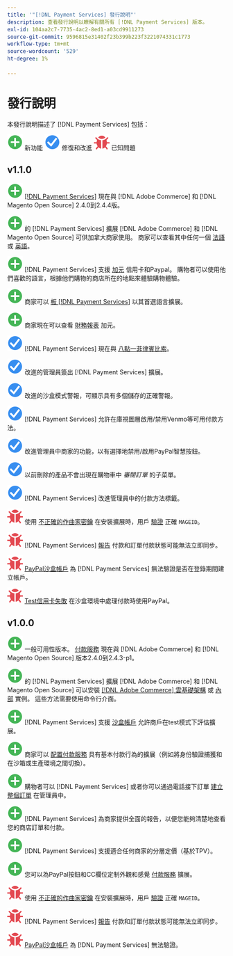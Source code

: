 ```yaml
---
title: '"[!DNL Payment Services] 發行說明"'
description: 查看發行說明以瞭解有關所有 [!DNL Payment Services] 版本。
exl-id: 104aa2c7-7735-4ac2-8ed1-a03cd9911273
source-git-commit: 9596815e31402f23b399b223f3221074331c1773
workflow-type: tm+mt
source-wordcount: '529'
ht-degree: 1%

---
```


# 發行說明

本發行說明描述了 [!DNL Payment Services] 包括：

![新建](../assets/new.svg) 新功能
![已修復問題](../assets/fix.svg) 修復和改進
![已知問題](../assets/bug.svg) 已知問題

## v1.1.0

![新建](../assets/new.svg)<!-- Issue PAY-2127 --> [[!DNL Payment Services]](https://marketplace.magento.com/magento-payment-services.html) 現在與 [!DNL Adobe Commerce] 和 [!DNL Magento Open Source] 2.4.0到2.4.4版。

![新建](../assets/new.svg)<!-- Issue PAY-2682 --> 的 [!DNL Payment Services] 擴展 [!DNL Adobe Commerce] 和 [!DNL Magento Open Source] 可供加拿大商家使用。 商家可以查看其中任何一個 [法語](https://experienceleague.adobe.com/docs/commerce-merchant-services/payment-services/overview.html?lang=fr) 或 [英語](https://experienceleague.adobe.com/docs/commerce-merchant-services/payment-services/overview.html?lang=en)。

![新建](../assets/new.svg)<!-- Issue PAY-2681 --> [!DNL Payment Services] 支援 [加元](overview.md#accepted-credit-cards-and-currencies) 信用卡和Paypal。 購物者可以使用他們喜歡的語言，根據他們購物的商店所在的地點來體驗購物體驗。

![新建](../assets/new.svg)<!-- Issue PAY-2680 --> 商家可以 [板 [!DNL Payment Services]](onboard.md) 以其首選語言擴展。

![新建](../assets/new.svg)<!-- Issue PAY-2678 --> 商家現在可以查看 [財務報表](order-payment-status.md) 加元。

![已修復問題](../assets/fix.svg)<!-- Issue PAY-2710 --> [!DNL Payment Services] 現在與 [八點一菲律賓比索](https://www.php.net/releases/8.1/en.php)。

![已修復問題](../assets/fix.svg)<!-- Issue PAY-3035 --> 改進的管理員簽出 [!DNL Payment Services] 擴展。

![已修復問題](../assets/fix.svg)<!-- Issue PAY-3017 --> 改進的沙盒模式警報，可顯示具有多個儲存的正確警報。

![已修復問題](../assets/fix.svg)<!-- Issue PAY-2742 --> [!DNL Payment Services] 允許在庫視圖層啟用/禁用Venmo等可用付款方法。

![已修復問題](../assets/fix.svg)<!-- Issue PAY-2277 --> 改進管理員中商家的功能，以有選擇地禁用/啟用PayPal智慧按鈕。

![已修復問題](../assets/fix.svg)<!-- Issue PAY-2561 --> 以前刪除的產品不會出現在購物車中 _審閱訂單_ 的子菜單。

![已修復問題](../assets/fix.svg)<!-- Issue PAY-2456 --> [!DNL Payment Services] 改進管理員中的付款方法標籤。

![已知問題](../assets/bug.svg)<!-- Issue PAY-2473 --> 使用 [不正確的作曲家密鑰](https://support.magento.com/hc/en-us/articles/4406603542541) 在安裝擴展時，用戶 [驗證](https://devdocs.magento.com/guides/v2.4/install-gde/prereq/connect-auth.html) 正確 `MAGEID`。

![已知問題](../assets/bug.svg)<!-- Issue PAY-2474 --> [!DNL Payment Services] [報告](https://support.magento.com/hc/en-us/articles/4406114741517) 付款和訂單付款狀態可能無法立即同步。

![已知問題](../assets/bug.svg)<!-- Issue PAY-2475 --> [PayPal沙盒帳戶](https://support.magento.com/hc/en-us/articles/4406954952461) 為 [!DNL Payment Services] 無法驗證是否在登錄期間建立帳戶。

![已知問題](../assets/bug.svg)<!-- Issue PAY-2842 --> [Test信用卡失敗](https://support.magento.com/hc/en-us/articles/5201041963917) 在沙盒環境中處理付款時使用PayPal。

## v1.0.0

![新建](../assets/new.svg)<!-- Issue PAY-2127 --> 一般可用性版本。 [付款服務](https://marketplace.magento.com/magento-payment-services.html) 現在與 [!DNL Adobe Commerce] 和 [!DNL Magento Open Source] 版本2.4.0到2.4.3-p1。

![新建](../assets/new.svg)<!-- Issue PAY-124 --> 的 [!DNL Payment Services] 擴展 [!DNL Adobe Commerce] 和 [!DNL Magento Open Source] 可以安裝 [[!DNL Adobe Commerce] 雲基礎架構](install.md#magento-commerce-cloud) 或 [內部](install.md#on-premises) 實例。 這些方法需要使用命令行介面。

![新建](../assets/new.svg)<!-- Issue PAY-1986 --> [!DNL Payment Services] 支援 [沙盒帳戶](onboard.md#enable-sandbox-testing) 允許商戶在test模式下評估擴展。

![新建](../assets/new.svg)<!-- Issue PAY-666 --> 商家可以 [配置付款服務](settings.md) 具有基本付款行為的擴展（例如將身份驗證捕獲和在沙箱或生產環境之間切換）。

![新建](../assets/new.svg)<!-- Issue PAY-780 --> 購物者可以 [!DNL Payment Services] 或者你可以通過電話接下訂單 [建立整個訂單](create-order.md) 在管理員中。

![新建](../assets/new.svg)<!-- Issue PAY-1856 --> [!DNL Payment Services] 為商家提供全面的報告，以便您能夠清楚地查看您的商店訂單和付款。

![新建](../assets/new.svg)<!-- Issue PAY-311 --> [!DNL Payment Services] 支援適合任何商家的分層定價（基於TPV）。

![新建](../assets/new.svg)<!-- Issue PAY-1443 --> 您可以為PayPal按鈕和CC欄位定制外觀和感覺 [付款服務](payments-options.md) 擴展。

![已知問題](../assets/bug.svg)<!-- Issue PAY-2473 --> 使用 [不正確的作曲家密鑰](https://support.magento.com/hc/en-us/articles/4406603542541) 在安裝擴展時，用戶 [驗證](https://devdocs.magento.com/guides/v2.4/install-gde/prereq/connect-auth.html) 正確 `MAGEID`。

![已知問題](../assets/bug.svg)<!-- Issue PAY-2474 --> [!DNL Payment Services] [報告](https://support.magento.com/hc/en-us/articles/4406114741517) 付款和訂單付款狀態可能無法立即同步。

![已知問題](../assets/bug.svg)<!-- Issue PAY-2475 --> [PayPal沙盒帳戶](https://support.magento.com/hc/en-us/articles/4406954952461) 為 [!DNL Payment Services] 無法驗證。
